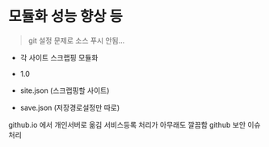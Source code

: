 
# 모듈화 성능 향상 등

>git 설정 문제로 소스 푸시 안됨...

- 각 사이트 스크랩핑 모듈화
- 1.0 

- site.json (스크랩핑할 사이트) 
- save.json (저장경로설정만 따로)

github.io 에서 개인서버로 옮김 서비스등록 처리가 아무래도 깔끔함
github 보안 이슈 처리 

